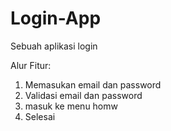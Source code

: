 # Login-App

Sebuah aplikasi login

Alur Fitur: 
1. Memasukan email dan password
2. Validasi email dan password
3. masuk ke menu homw
4. Selesai
